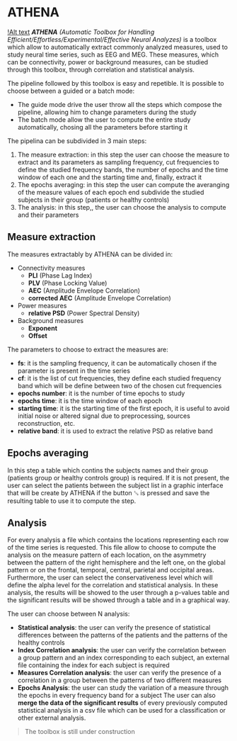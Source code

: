 # ATHENA
[!Alt text](untitled3.png)
***ATHENA*** *(Automatic Toolbox for Handling Efficient/Effortless/Experimental/Effective Neural Analyzes)* is a toolbox which allow 
to automatically extract commonly analyzed measures, used to study neural time series, such as EEG and MEG. 
These measures, which can be connectivity, power or background measures, can be studied through this toolbox, through correlation and 
statistical analysis.

The pipeline followed by this toolbox is easy and repetible.
It is possible to choose between a guided or a batch mode:
- The guide mode drive the user throw all the steps which compose the pipeline, allowing him to change parameters during the study
- The batch mode allow the user to compute the entire study automatically, chosing all the parameters before starting it

The pipelina can be subdivided in 3 main steps:
1) The measure extraction: in this step the  user can choose the measure to extract and its parameters as sampling frequency, cut
   frequencies to define the studied frequency bands, the number of epochs and the time window of each one and the starting time and,
   finally, extract it
2) The epochs averaging: in this step the user can compute the averanging of the measure values of each epoch end subdivide the studied
   subjects in their group (patients or healthy controls)
3) The analysis: in this step,, the user can choose the analysis to compute and their parameters


## Measure extraction
The measures extractably by ATHENA can be divided in:
- Connectivity measures
  - **PLI** (Phase Lag Index)
  - **PLV** (Phase Locking Value)
  - **AEC** (Amplitude Envelope Correlation)
  - **corrected AEC** (Amplitude Envelope Correlation)
- Power measures
  - **relative PSD** (Power Spectral Density) 
- Background measures
  - **Exponent**
  - **Offset**
  
  
The parameters to choose to extract the measures are:
- **fs**: it is the sampling frequency, it can be automatically chosen if the parameter is present in the time series
- **cf**: it is the list of cut frequencies, they define each studied frequency band which will be define between two of the chosen cut 
      frequencies
- **epochs number**: it is the number of time epochs to study
- **epochs time**: it is the time window of each epoch
- **starting time**: it is the starting time of the first epoch, it is useful to avoid initial noise or altered signal due to preprocessing,
       sources reconstruction, etc.
- **relative band**: it is used to extract the relative PSD as relative band


## Epochs averaging
In this step a table which contins the subjects names and their group (patients group or healthy controls group) is required.
If it is not present, the user can select the patients between the subject list in a graphic interface that will be create by ATHENA
if the button ␚ is pressed and save the resulting table to use it to compute the step.


## Analysis
For every analysis a file which contains the locations representing each row of the time series is requested.
This file allow to choose to compute the analysis on the measure pattern of each location, on the asymmetry between the pattern of the
right hemisphere and the left one, on the global pattern or on the frontal, temporal, central, parietal and occipital areas.
Furthermore, the user can select the conservativeness level which will define the alpha level for the correlation and statistical
analysis.
In these analysis, the results will be showed to the user through a p-values table and the significant results will be showed through a
table and in a graphical way.


The user can choose between N analysis:
- **Statistical analysis**: the user can verify the presence of statistical differences between the patterns of the patients and the
       patterns of the healthy controls
- **Index Correlation analysis**: the user can verify the correlation between a group pattern and an index corresponding to each
       subject, an external file containing the index for each subject is required
- **Measures Correlation analysis**: the user can verify the presence of a correlation in a group between the patterns of two different
       measures
- **Epochs Analysis**: the user can study the variation of a measure through the epochs in every frequency band for a subject
The user can also **merge the data of the significant results** of every previously computed statistical analysis in a csv file which
can be used for a classification or other external analysis. 

> The toolbox is still under construction
